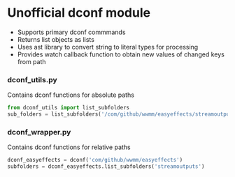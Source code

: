 # Unofficial dconf module

- Supports primary dconf commmands
- Returns list objects as lists
- Uses ast library to convert string to literal types for processing
- Provides watch callback function to obtain new values of changed keys from path

### dconf_utils.py
Contains dconf functions for absolute paths
```python
from dconf_utils import list_subfolders
sub_folders = list_subfolders('/com/github/wwmm/easyeffects/streamoutputs')
```

### dconf_wrapper.py
Contains dconf functions for relative paths
```python
dconf_easyeffects = dconf('com/github/wwmm/easyeffects')
subfolders = dconf_easyeffects.list_subfolders('streamoutputs')
```
